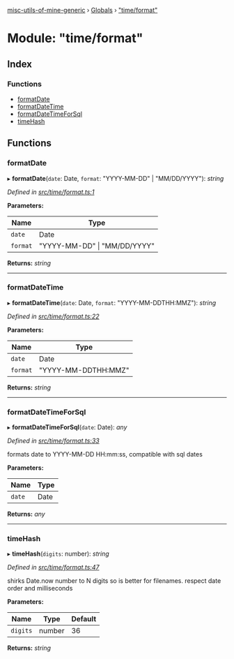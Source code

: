 [misc-utils-of-mine-generic](../README.md) › [Globals](../globals.md) › ["time/format"](_time_format_.md)

# Module: "time/format"

## Index

### Functions

* [formatDate](_time_format_.md#formatdate)
* [formatDateTime](_time_format_.md#formatdatetime)
* [formatDateTimeForSql](_time_format_.md#formatdatetimeforsql)
* [timeHash](_time_format_.md#timehash)

## Functions

###  formatDate

▸ **formatDate**(`date`: Date, `format`: "YYYY-MM-DD" | "MM/DD/YYYY"): *string*

*Defined in [src/time/format.ts:1](https://github.com/cancerberoSgx/misc-utils-of-mine/blob/5e76898/misc-utils-of-mine-generic/src/time/format.ts#L1)*

**Parameters:**

Name | Type |
------ | ------ |
`date` | Date |
`format` | "YYYY-MM-DD" &#124; "MM/DD/YYYY" |

**Returns:** *string*

___

###  formatDateTime

▸ **formatDateTime**(`date`: Date, `format`: "YYYY-MM-DDTHH:MMZ"): *string*

*Defined in [src/time/format.ts:22](https://github.com/cancerberoSgx/misc-utils-of-mine/blob/5e76898/misc-utils-of-mine-generic/src/time/format.ts#L22)*

**Parameters:**

Name | Type |
------ | ------ |
`date` | Date |
`format` | "YYYY-MM-DDTHH:MMZ" |

**Returns:** *string*

___

###  formatDateTimeForSql

▸ **formatDateTimeForSql**(`date`: Date): *any*

*Defined in [src/time/format.ts:33](https://github.com/cancerberoSgx/misc-utils-of-mine/blob/5e76898/misc-utils-of-mine-generic/src/time/format.ts#L33)*

formats date to YYYY-MM-DD HH:mm:ss, compatible with sql dates

**Parameters:**

Name | Type |
------ | ------ |
`date` | Date |

**Returns:** *any*

___

###  timeHash

▸ **timeHash**(`digits`: number): *string*

*Defined in [src/time/format.ts:47](https://github.com/cancerberoSgx/misc-utils-of-mine/blob/5e76898/misc-utils-of-mine-generic/src/time/format.ts#L47)*

shirks Date.now number to N digits so is better for filenames. respect date order and  milliseconds

**Parameters:**

Name | Type | Default |
------ | ------ | ------ |
`digits` | number | 36 |

**Returns:** *string*
